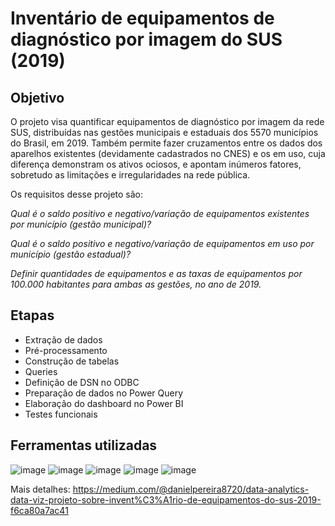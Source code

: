 # Inventário de equipamentos de diagnóstico por imagem do SUS (2019)

## Objetivo

O projeto visa quantificar equipamentos de diagnóstico por imagem da rede SUS, distribuídas nas gestões municipais e estaduais dos 5570 municípios do Brasil, em 2019. Também permite fazer cruzamentos entre os dados dos aparelhos existentes (devidamente cadastrados no CNES) e os em uso, cuja diferença demonstram os ativos ociosos, e apontam inúmeros fatores, sobretudo as limitações e irregularidades na rede pública.

Os requisitos desse projeto são:

_Qual é o saldo positivo e negativo/variação de equipamentos existentes por município (gestão municipal)?_

_Qual é o saldo positivo e negativo/variação de equipamentos em uso por município (gestão estadual)?_

_Definir quantidades de equipamentos e as taxas de equipamentos por 100.000 habitantes para ambas as gestões, no ano de 2019._

## Etapas

- Extração de dados
- Pré-processamento
- Construção de tabelas
- Queries 
- Definição de DSN no ODBC
- Preparação de dados no Power Query
- Elaboração do dashboard no Power BI
- Testes funcionais

## Ferramentas utilizadas

![image](https://user-images.githubusercontent.com/83841974/134596228-eebb1e8c-56e7-4c9d-b9bb-15bfae188a49.png) ![image](https://user-images.githubusercontent.com/83841974/134596323-dd3d6999-49ac-45aa-897b-4d45a3463955.png) ![image](https://user-images.githubusercontent.com/83841974/134596372-1038d7ef-c989-4d91-bc4e-ff31ac48aa51.png) ![image](https://user-images.githubusercontent.com/83841974/134596416-ed9bdd03-48de-463c-99f1-32fe24859b59.png) 
![image](https://user-images.githubusercontent.com/83841974/134596152-137343b7-15a4-4019-ae85-fb372a80f48e.png) 

Mais detalhes: https://medium.com/@danielpereira8720/data-analytics-data-viz-projeto-sobre-invent%C3%A1rio-de-equipamentos-do-sus-2019-f6ca80a7ac41
